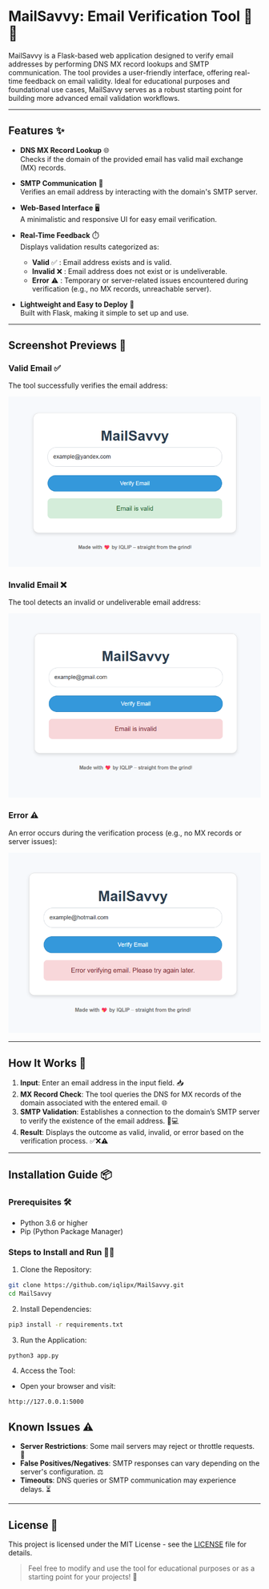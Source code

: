 # MailSavvy: Email Verification Tool 📧✅

MailSavvy is a Flask-based web application designed to verify email addresses by performing DNS MX record lookups and SMTP communication. The tool provides a user-friendly interface, offering real-time feedback on email validity. Ideal for educational purposes and foundational use cases, MailSavvy serves as a robust starting point for building more advanced email validation workflows.

---

## Features ✨

- **DNS MX Record Lookup** 🌐  
  Checks if the domain of the provided email has valid mail exchange (MX) records.

- **SMTP Communication** 💬  
  Verifies an email address by interacting with the domain's SMTP server.

- **Web-Based Interface** 🖥️  
  A minimalistic and responsive UI for easy email verification.

- **Real-Time Feedback** ⏱️  
  Displays validation results categorized as:
  - **Valid** ✅ : Email address exists and is valid.
  - **Invalid** ❌ : Email address does not exist or is undeliverable.
  - **Error** ⚠️ : Temporary or server-related issues encountered during verification (e.g., no MX records, unreachable server).

- **Lightweight and Easy to Deploy** 🚀  
  Built with Flask, making it simple to set up and use.

---

## Screenshot Previews 📸

### **Valid Email** ✅

The tool successfully verifies the email address:

![Valid Email](/images/valid.png)

### **Invalid Email** ❌
The tool detects an invalid or undeliverable email address:

![Invalid Email](/images/invalid.png)

### **Error** ⚠️
An error occurs during the verification process (e.g., no MX records or server issues):

![Error](/images/error1.png)

---

## **How It Works** 🔄

1. **Input**: Enter an email address in the input field. 📥
2. **MX Record Check**: The tool queries the DNS for MX records of the domain associated with the entered email. 🌐
3. **SMTP Validation**: Establishes a connection to the domain’s SMTP server to verify the existence of the email address. 📧💻
4. **Result**: Displays the outcome as valid, invalid, or error based on the verification process. ✅❌⚠️

---

## Installation Guide 📦

### Prerequisites 🛠️
- Python 3.6 or higher
- Pip (Python Package Manager)

### Steps to Install and Run 🏃‍♂️

1. Clone the Repository:

```bash
git clone https://github.com/iqlipx/MailSavvy.git
cd MailSavvy
```
2. Install Dependencies:

```bash
pip3 install -r requirements.txt
```
3. Run the Application:

```bash
python3 app.py
```
4. Access the Tool:
- Open your browser and visit:

```bash
http://127.0.0.1:5000
```

## Known Issues ⚠️

- **Server Restrictions**: Some mail servers may reject or throttle requests. 🚫
- **False Positives/Negatives**: SMTP responses can vary depending on the server's configuration. ⚖️
- **Timeouts**: DNS queries or SMTP communication may experience delays. ⏳

---

## License 📄

This project is licensed under the MIT License - see the [LICENSE](LICENSE) file for details.


> Feel free to modify and use the tool for educational purposes or as a starting point for your projects! 🚀



